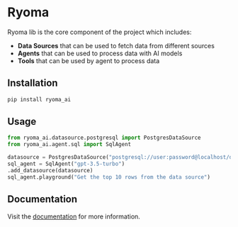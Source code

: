 # Ryoma

Ryoma lib is the core component of the project which includes:
- **Data Sources** that can be used to fetch data from different sources
- **Agents** that can be used to process data with AI models
- **Tools** that can be used by agent to process data

## Installation

```bash
pip install ryoma_ai
```

## Usage

```python
from ryoma_ai.datasource.postgresql import PostgresDataSource
from ryoma_ai.agent.sql import SqlAgent

datasource = PostgresDataSource("postgresql://user:password@localhost/db")
sql_agent = SqlAgent("gpt-3.5-turbo")
.add_datasource(datasource)
sql_agent.playground("Get the top 10 rows from the data source")
```

## Documentation
Visit the [documentation](https://ryoma-1.gitbook.io/ryoma) for more information.
